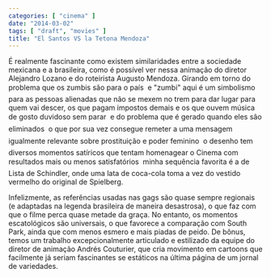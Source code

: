 ```yaml
---
categories: [ "cinema" ]
date: "2014-03-02"
tags: [ "draft", "movies" ]
title: "El Santos VS la Tetona Mendoza"
---
```

É realmente fascinante como existem similaridades entre a sociedade
mexicana e a brasileira, como é possível ver nessa animação do
diretor Alejandro Lozano e do roteirista Augusto Mendoza. Girando em
torno do problema que os zumbis são para o país  e "zumbi" aqui é
um simbolismo para as pessoas alienadas que não se mexem no trem para
dar lugar para quem vai descer, os que pagam impostos demais e os que
ouvem música de gosto duvidoso sem parar  e do problema que é gerado
quando eles são eliminados  o que por sua vez consegue remeter a
uma mensagem igualmente relevante sobre prostituição e poder feminino
 o desenho tem diversos momentos satíricos que tentam homenagear o
Cinema com resultados mais ou menos satisfatórios  minha sequência
favorita é a de Lista de Schindler, onde uma lata de coca-cola toma a
vez do vestido vermelho do original de Spielberg.

Infelizmente, as referências usadas nas gags são quase sempre regionais
(e adaptadas na legenda brasileira de maneira desastrosa), o que faz
com que o filme perca quase metade da graça. No entanto, os momentos
escatológicos são universais, o que favorece a comparação com South
Park, ainda que com menos esmero e mais piadas de peido. De bônus,
temos um trabalho excepcionalmente articulado e estilizado da equipe do
diretor de animação Andrés Couturier, que cria movimento em cartoons
que facilmente já seriam fascinantes se estáticos na última página
de um jornal de variedades.
